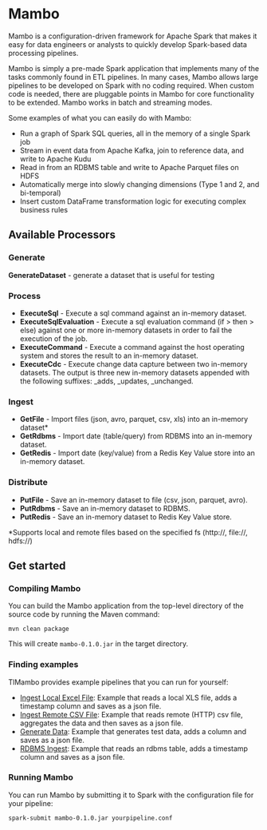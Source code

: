 # Mambo

Mambo is a configuration-driven framework for Apache 
Spark that makes it easy for data engineers or analysts to 
quickly develop Spark-based data processing pipelines.

Mambo is simply a pre-made Spark application that implements many of the tasks commonly found in ETL pipelines. In many cases, Mambo allows large pipelines to be developed on Spark with no coding required. When custom code is needed, there are pluggable points in Mambo for core functionality to be extended. Mambo works in batch and streaming modes.

Some examples of what you can easily do with Mambo:
- Run a graph of Spark SQL queries, all in the memory of a single Spark job
- Stream in event data from Apache Kafka, join to reference data, and write to Apache Kudu
- Read in from an RDBMS table and write to Apache Parquet files on HDFS
- Automatically merge into slowly changing dimensions (Type 1 and 2, and bi-temporal)
- Insert custom DataFrame transformation logic for executing complex business rules

## Available Processors

### Generate
**GenerateDataset** - generate a dataset that is useful for testing

### Process
- **ExecuteSql** - Execute a sql command against an in-memory dataset.  
- **ExecuteSqlEvaluation** - Execute a sql evaluation command (if > then > else) against one or more in-memory datasets in order to fail the execution of the job.  
- **ExecuteCommand** - Execute a command against the host operating system and stores the result to an in-memory dataset.  
- **ExecuteCdc** - Execute change data capture between two in-memory datasets. The output is three new in-memory datasets appended with the following suffixes: _adds, _updates, _unchanged.

### Ingest
- **GetFile** - Import files (json, avro, parquet, csv, xls) into an in-memory dataset*  
- **GetRdbms** - Import date (table/query) from RDBMS into an in-memory dataset.  
- **GetRedis** - Import date (key/value) from a Redis Key Value store into an in-memory dataset.

### Distribute
- **PutFile** - Save an in-memory dataset to file (csv, json, parquet, avro).  
- **PutRdbms** - Save an in-memory dataset to RDBMS.  
- **PutRedis** - Save an in-memory dataset to Redis Key Value store.

*Supports local and remote files based on the specified fs (http://, file://, hdfs://)

## Get started

### Compiling Mambo

You can build the Mambo application from the top-level directory of the source code by running the Maven command:

    mvn clean package

This will create `mambo-0.1.0.jar` in the target directory.

### Finding examples

TlMambo provides example pipelines that you can run for yourself:

- [Ingest Local Excel File](examples/file-ingest-local-xls.conf): Example that reads a local XLS file, adds a timestamp column and saves as a json file.
- [Ingest Remote CSV File](examples/file-ingest-remote-csv.conf): Example that reads remote (HTTP) csv file, aggregates the data and then saves as a json file.
- [Generate Data](examples/generate-data.conf): Example that generates test data, adds a column and saves as a json file.
- [RDBMS Ingest](examples/rdbms-ingest.conf): Example that reads an rdbms table, adds a timestamp column and saves as a json file.

### Running Mambo

You can run Mambo by submitting it to Spark with the configuration file for your pipeline:

    spark-submit mambo-0.1.0.jar yourpipeline.conf

